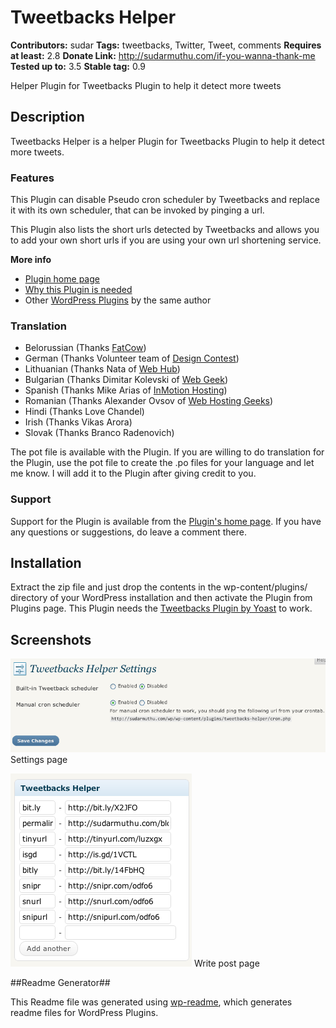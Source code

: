 # Tweetbacks Helper #
**Contributors:** sudar 
**Tags:** tweetbacks, Twitter, Tweet, comments
**Requires at least:** 2.8
**Donate Link:** http://sudarmuthu.com/if-you-wanna-thank-me
**Tested up to:** 3.5
**Stable tag:** 0.9
	
Helper Plugin for Tweetbacks Plugin to help it detect more tweets

## Description ##

Tweetbacks Helper is a helper Plugin for Tweetbacks Plugin to help it detect more tweets.

### Features

This Plugin can disable Pseudo cron scheduler by Tweetbacks and replace it with its own scheduler, that can be invoked by pinging a url.

This Plugin also lists the short urls detected by Tweetbacks and allows you to add your own short urls if you are using your own url shortening service.

**More info**

*   [Plugin home page][1]
*   [Why this Plugin is needed][2]
*   Other [WordPress Plugins][3] by the same author

 [1]: http://sudarmuthu.com/wordpress/tweetbacks-helper
 [2]: http://sudarmuthu.com/blog/2009/07/31/helper-plugin-for-tweetbacks.html
 [3]: http://sudarmuthu.com/wordpress

### Translation

*   Belorussian (Thanks [FatCow][1])
*   German (Thanks Volunteer team of [Design Contest][3])
*   Lithuanian (Thanks Nata of [Web Hub][4])
*   Bulgarian (Thanks Dimitar Kolevski of [Web Geek][5])
*   Spanish (Thanks Mike Arias of [InMotion Hosting][6])
*   Romanian (Thanks Alexander Ovsov of [Web Hosting Geeks][7])
*   Hindi (Thanks Love Chandel)
*   Irish (Thanks Vikas Arora)
*   Slovak (Thanks Branco Radenovich)

The pot file is available with the Plugin. If you are willing to do translation for the Plugin, use the pot file to create the .po files for your language and let me know. I will add it to the Plugin after giving credit to you.

### Support

Support for the Plugin is available from the [Plugin's home page][2]. If you have any questions or suggestions, do leave a comment there.

 [1]: http://www.fatcow.com
 [2]: http://sudarmuthu.com/wordpress/tweetbacks-helper
 [3]: http://www.designcontest.com/
 [4]: http://www.webhostinghub.com/
 [5]: http://webhostinggeeks.com/
 [6]: http://www.inmotionhosting.com/
 [7]: http://webhostinggeeks.com/
	
## Installation ##

Extract the zip file and just drop the contents in the wp-content/plugins/ directory of your WordPress installation and then activate the Plugin from Plugins page. This Plugin needs the [Tweetbacks Plugin by Yoast][1] to work.

 [1]: http://wordpress.org/extend/plugins/tweetbacks/

## Screenshots ##
![](screenshot-1.png)
Settings page

![](screenshot-2.png)
Write post page

##Readme Generator## 

This Readme file was generated using <a href = 'http://sudarmuthu.com/wordpress/wp-readme'>wp-readme</a>, which generates readme files for WordPress Plugins.
